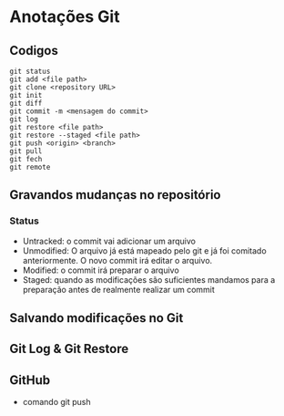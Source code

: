 # Anotações Git

## Codigos
```git
git status
git add <file path>
git clone <repository URL>
git init
git diff
git commit -m <mensagem do commit>
git log
git restore <file path>
git restore --staged <file path>
git push <origin> <branch>
git pull
git fech
git remote
```

## Gravandos mudanças no repositório

### Status
- Untracked: o commit vai adicionar um arquivo
- Unmodified: O arquivo já está mapeado pelo git e já foi comitado anteriormente. O novo commit irá editar o arquivo.
- Modified: o commit irá preparar o arquivo
- Staged: quando as modificações são suficientes mandamos para a preparação antes de realmente realizar um commit

## Salvando modificações no Git
## Git Log & Git Restore
## GitHub
- comando git push
